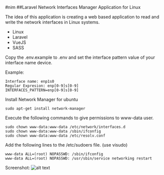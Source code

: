 #nim
##Laravel Network Interfaces Manager Application for Linux

The idea of this application is creating a web based application to read and write the network interfaces in Linux systems.

+ Linux
+ Laravel
+ VueJS
+ SASS

Copy the .env.example to .env and set the interface pattern value of your interface name device.

Example:
```
Interface name: enp1s0
Regular Expresion: enp[0-9]s[0-9]
INTERFACES_PATTERN=enp[0-9]s[0-9]
```

Install Network Manager for ubuntu
```
sudo apt-get install network-manager
```

Execute the following commands to give permissions to www-data user.
```
sudo chown www-data:www-data /etc/network/interfaces.d
sudo chown www-data:www-data /sbin/ifconfig
sudo chown www-data:www-data /etc/resolv.conf
```

Add the following lines to the /etc/sudoers file. (use visudo)
```
www-data ALL=(root) NOPASSWD: /sbin/ifconfig
www-data ALL=(root) NOPASSWD: /usr/sbin/service networking restart
```

Screenshot:
![alt text](https://raw.githubusercontent.com/socieboy/nim/master/public/images/screenshot.png)
